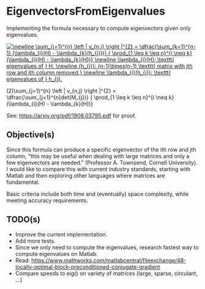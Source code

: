 # EigenvectorsFromEigenvalues
Implementing the formula necessary to compute eigenvectors given only eigenvalues.

<a href="https://www.codecogs.com/eqnedit.php?latex=\newline&space;\sum_{j=1}^{n}&space;\left&space;|&space;v_{n,j}&space;\right&space;|^{2}&space;=&space;\dfrac{\sum_{k=1}^{n-1}&space;(\lambda_{i}(H)&space;-&space;\lambda_{k}(h_{j}))}&space;{&space;\prod_{1&space;\leq&space;k&space;\leq&space;n}^{i&space;\neq&space;k}&space;(\lambda_{i}(H)&space;-&space;\lambda_{k}(H))}&space;\newline&space;\lambda_{i}(H):&space;\texttt{&space;eigenvalues&space;of&space;}&space;H.&space;\newline&space;{h_{j}}:&space;(n-1)\times(n-1)&space;\texttt{&space;matrix&space;with&space;jth&space;row&space;and&space;jth&space;column&space;removed.}&space;\newline&space;\lambda_{i}(h_{j}):&space;\texttt{&space;eigenvalues&space;of&space;}&space;h_{j}." target="_blank"><img src="https://latex.codecogs.com/gif.latex?\newline&space;\sum_{j=1}^{n}&space;\left&space;|&space;v_{n,j}&space;\right&space;|^{2}&space;=&space;\dfrac{\sum_{k=1}^{n-1}&space;(\lambda_{i}(H)&space;-&space;\lambda_{k}(h_{j}))}&space;{&space;\prod_{1&space;\leq&space;k&space;\leq&space;n}^{i&space;\neq&space;k}&space;(\lambda_{i}(H)&space;-&space;\lambda_{k}(H))}&space;\newline&space;\lambda_{i}(H):&space;\texttt{&space;eigenvalues&space;of&space;}&space;H.&space;\newline&space;{h_{j}}:&space;(n-1)\times(n-1)&space;\texttt{&space;matrix&space;with&space;jth&space;row&space;and&space;jth&space;column&space;removed.}&space;\newline&space;\lambda_{i}(h_{j}):&space;\texttt{&space;eigenvalues&space;of&space;}&space;h_{j}." title="\newline \sum_{j=1}^{n} \left | v_{n,j} \right |^{2} = \dfrac{\sum_{k=1}^{n-1} (\lambda_{i}(H) - \lambda_{k}(h_{j}))} { \prod_{1 \leq k \leq n}^{i \neq k} (\lambda_{i}(H) - \lambda_{k}(H))} \newline \lambda_{i}(H): \texttt{ eigenvalues of } H. \newline {h_{j}}: (n-1)\times(n-1) \texttt{ matrix with jth row and jth column removed.} \newline \lambda_{i}(h_{j}): \texttt{ eigenvalues of } h_{j}." /></a>

(2)\sum_{j=1}^{n} \left | v_{n,j} \right |^{2} = \dfrac{\sum_{j=1}^{n}det(M_{j})} {  \prod_{1 \leq k \leq n}^{i \neq k} (\lambda_{i}(H) - \lambda_{k}(H))}

See: https://arxiv.org/pdf/1908.03795.pdf for proof.

## Objective(s)
Since this formula can produce a specific eigenvector of the ith row and jth column, "this may be useful when dealing with large matrices and only a few eigenvectors are needed." (Professor A. Townsend, Cornell University). I would like to compare this with current industry standards, starting with Matlab and then exploring other languages where matrices are fundamental.

Basic criteria include both time and (eventually) space complexity, while meeting accuracy requirements.

## TODO(s) 
- Improve the current implementation.
- Add more tests.
- Since we only need to compute the eigenvalues, research fastest way to compute eigenvalues on Matlab.
- Read: https://www.mathworks.com/matlabcentral/fileexchange/48-locally-optimal-block-preconditioned-conjugate-gradient
- Compare speeds to eig() on variety of matrices (large, sparse, circulant, ...)
